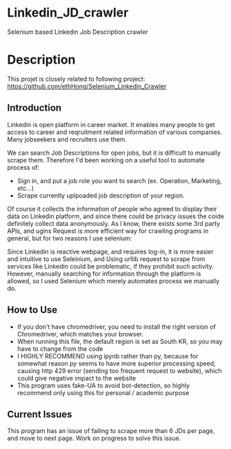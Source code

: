 # Linkedin_JD_crawler
Selenium based Linkedin Job Description crawler

# Description
This projet is closely related to following project: https://github.com/ethHong/Selenium_Linkedin_Crawler

## Introduction

Linkedin is open platform in career market. It enables many people to get access to career and reqruitment related information of various companies. Many jobseekers and recruiters use them.

We can search Job Descriptions for open jobs, but it is difficult to manually scrape them. Therefore I'd been working on a useful tool to automate process of:

- Sign in, and put a job role you want to search (ex. Operation, Marketing, etc...)
- Scrape currently uplpoaded job description of your region. 

Of course it collects the information of people who agreed to display their data on Linkedin platform, and since there could be privacy issues the coide definitely collect data anonymously. As I know, there exists some 3rd party APIs, and ugins Request is more efficient way for crawling programs in general, but for two reasons I use selenium:

Since Linkedin is reactive webpage, and requires log-in, it is more easier and intuitive to use Seleinium, and
Using urllib request to scrape from services like Linkedin could be problematic, if they prohibit such activity. However, manually searching for information through the platform is allowed, so I used Selenium which merely automates process we manually do.

## How to Use

- If you don't have chromedriver, you need to install the right version of Chromedriver, which matches your browser.
- When running this file, the default region is set as South KR, so you may have to change from the code
- I HIGHLY RECOMMEND using ipynb rather than py, because for somewhat reason py seems to have more superior processing speed, causing http 429 error (sending too frequent request to website), which could give negative impact to the website
- This program uses fake-UA to avoid bot-detection, so highly recommend only using this for personal / academic purpose


## Current Issues
This program has an issue of failing to scrape more than 6 JDs per page, and move to next page. Work on progress to solve this issue. 
